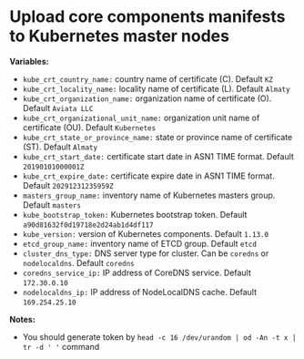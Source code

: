 # Upload core components manifests to Kubernetes master nodes


**Variables:**

  - `kube_crt_country_name:` country name of certificate (C). Default `KZ`
  - `kube_crt_locality_name:` locality name of certificate (L). Default `Almaty`
  - `kube_crt_organization_name:` organization name of certificate (O). Default `Aviata LLC`
  - `kube_crt_organizational_unit_name:` organization unit name of certificate (OU). Default `Kubernetes`
  - `kube_crt_state_or_province_name:` state or province name of certificate (ST). Default `Almaty`
  - `kube_crt_start_date:` certificate start date in ASN1 TIME format. Default `20190101000001Z`
  - `kube_crt_expire_date:` certificate expire date in ASN1 TIME format. Default `20291231235959Z`
  - `masters_group_name:` inventory name of Kubernetes masters group. Default `masters`
  - `kube_bootstrap_token:` Kubernetes bootstrap token. Default `a90d81632f0d19718e2d24ab1d4df117`
  - `kube_version:` version of Kubernetes components. Default `1.13.0`
  - `etcd_group_name:` inventory name of ETCD group. Default `etcd`
  - `cluster_dns_type:` DNS server type for cluster. Can be `coredns` or `nodelocaldns`. Default `coredns`
  - `coredns_service_ip:` IP address of CoreDNS service. Default `172.30.0.10`
  - `nodelocaldns_ip:` IP address of NodeLocalDNS cache. Default `169.254.25.10`  

**Notes:**

  - You should generate token by `head -c 16 /dev/urandom | od -An -t x | tr -d ' '` command
